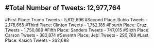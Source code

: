 #Total Number of Tweets: 12,977,764 
---
#First Place: Trump Tweets - 5,612,696
#Second Place: Rubio Tweets - 2,178,665
#Third Place: Clinton Tweets - 1,752,185
#Fourth Place: Cruz Tweets - 1,750,889
#Fifth Place: Sanders Tweets - 747,015
#Sixth Place: Carson Tweets - 383,874
#Seventh Place: Jeb! Tweets - 290,768
#Last Place: Kasich Tweets - 262,688
